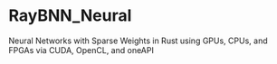 # RayBNN_Neural
Neural Networks with Sparse Weights in Rust using GPUs, CPUs, and FPGAs via CUDA, OpenCL, and oneAPI 
